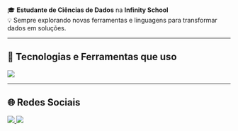 🎓 **Estudante de Ciências de Dados** na **Infinity School**  
💡 Sempre explorando novas ferramentas e linguagens para transformar dados em soluções.

---

## 🚀 Tecnologias e Ferramentas que uso

<img src="https://skillicons.dev/icons?i=python,html,js,vscode,github,blender" />

---

## 🌐 Redes Sociais

<a href="https://instagram.com/seu_usuario" target="_blank">
  <img src="https://skillicons.dev/icons?i=instagram" />
</a>
<a href="https://linkedin.com/in/seu_usuario" target="_blank">
  <img src="[https://skillicons.dev/icons?i=linkedin](https://www.linkedin.com/in/jo%C3%A3o-vitor-buosi-8307a026b/)" />
</a>
